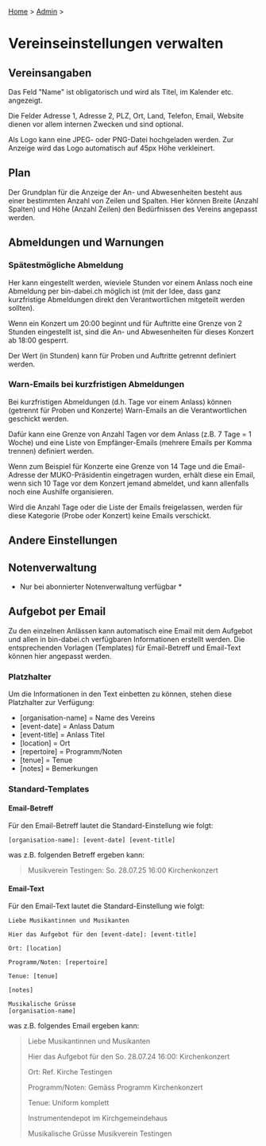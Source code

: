 [Home](/) > [Admin](/admin) >

# Vereinseinstellungen verwalten

## Vereinsangaben
Das Feld "Name" ist obligatorisch und wird als Titel, im Kalender etc. angezeigt.

Die Felder Adresse 1, Adresse 2, PLZ, Ort, Land, Telefon, Email, Website dienen vor allem internen Zwecken und sind optional.

Als Logo kann eine JPEG- oder PNG-Datei hochgeladen werden. Zur Anzeige wird das Logo automatisch auf 45px Höhe verkleinert.

## Plan
Der Grundplan für die Anzeige der An- und Abwesenheiten besteht aus einer bestimmten Anzahl von Zeilen und Spalten. Hier können Breite (Anzahl Spalten) und Höhe (Anzahl Zeilen) den Bedürfnissen des Vereins angepasst werden.

## Abmeldungen und Warnungen

### Spätestmögliche Abmeldung

Her kann eingestellt werden, wieviele Stunden vor einem Anlass noch eine Abmeldung per bin-dabei.ch möglich ist (mit der Idee, dass ganz kurzfristige Abmeldungen direkt den Verantwortlichen mitgeteilt werden sollten).

Wenn ein Konzert um 20:00 beginnt und für Auftritte eine Grenze von 2 Stunden eingestellt ist, sind die An- und Abwesenheiten für dieses Konzert ab 18:00 gesperrt.

Der Wert (in Stunden) kann für Proben und Auftritte getrennt definiert werden.

### Warn-Emails bei kurzfristigen Abmeldungen
Bei kurzfristigen Abmeldungen (d.h. Tage vor einem Anlass) können (getrennt für Proben und Konzerte) Warn-Emails an die Verantwortlichen geschickt werden.

Dafür kann eine Grenze von Anzahl Tagen vor dem Anlass (z.B. 7 Tage = 1 Woche) und eine Liste von Empfänger-Emails (mehrere Emails per Komma trennen) definiert werden.

Wenn zum Beispiel für Konzerte eine Grenze von 14 Tage und die Email-Adresse der MUKO-Präsidentin eingetragen wurden, erhält diese ein Email, wenn sich 10 Tage vor dem Konzert jemand abmeldet, und kann allenfalls noch eine Aushilfe organisieren.

Wird die Anzahl Tage oder die Liste der Emails freigelassen, werden für diese Kategorie (Probe oder Konzert) keine Emails verschickt.


## Andere Einstellungen

## Notenverwaltung
* Nur bei abonnierter Notenverwaltung verfügbar *

## Aufgebot per Email
Zu den einzelnen Anlässen kann automatisch eine Email mit dem Aufgebot und allen in bin-dabei.ch verfügbaren Informationen erstellt werden. Die entsprechenden Vorlagen (Templates) für Email-Betreff und Email-Text können hier angepasst werden.

### Platzhalter
Um die Informationen in den Text einbetten zu können, stehen diese Platzhalter zur Verfügung:

- [organisation-name] = Name des Vereins
- [event-date] = Anlass Datum
- [event-title] = Anlass Titel
- [location] = Ort
- [repertoire] = Programm/Noten
- [tenue] = Tenue
- [notes] = Bemerkungen

### Standard-Templates
#### Email-Betreff
Für den Email-Betreff lautet die Standard-Einstellung wie folgt:
```
[organisation-name]: [event-date] [event-title]
```
was z.B. folgenden Betreff ergeben kann:

> Musikverein Testingen: So. 28.07.25 16:00 Kirchenkonzert

#### Email-Text
Für den Email-Text lautet die Standard-Einstellung wie folgt:
```
Liebe Musikantinnen und Musikanten

Hier das Aufgebot für den [event-date]: [event-title]

Ort: [location]

Programm/Noten: [repertoire]

Tenue: [tenue]

[notes]

Musikalische Grüsse
[organisation-name]
```
was z.B. folgendes Email ergeben kann:

> Liebe Musikantinnen und Musikanten
> 
> Hier das Aufgebot für den So. 28.07.24 16:00: Kirchenkonzert
> 
> Ort: Ref. Kirche Testingen
> 
> Programm/Noten: Gemäss Programm Kirchenkonzert
> 
> Tenue: Uniform komplett
> 
> Instrumentendepot im Kirchgemeindehaus
> 
> Musikalische Grüsse
> Musikverein Testingen